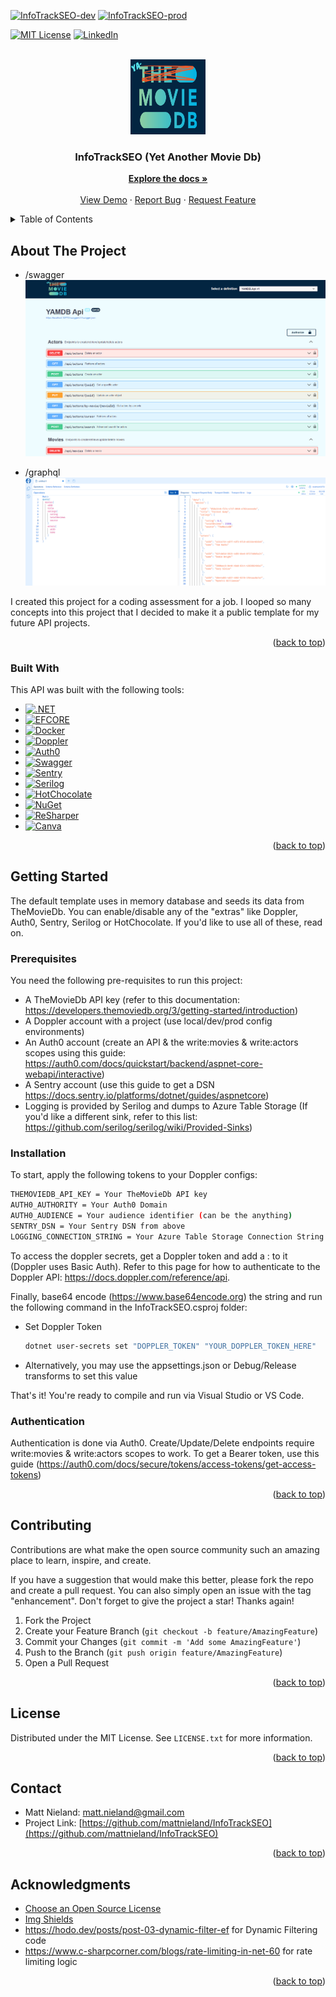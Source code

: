 <!-- Original template: https://github.com/othneildrew/Best-README-Template/pull/73 -->
<a name="readme-top"></a>

<!-- PROJECT SHIELDS -->
<!-- [![Contributors][contributors-shield]][contributors-url]
[![Forks][forks-shield]][forks-url]
[![Stargazers][stars-shield]][stars-url]
[![Issues][issues-shield]][issues-url]
-->
[![InfoTrackSEO-dev](https://github.com/mattnieland/InfoTrackSEO/actions/workflows/InfoTrackSEO-dev.yml/badge.svg)](https://github.com/mattnieland/InfoTrackSEO/actions/workflows/InfoTrackSEO-dev.yml)
[![InfoTrackSEO-prod](https://github.com/mattnieland/InfoTrackSEO/actions/workflows/InfoTrackSEO-prod.yml/badge.svg)](https://github.com/mattnieland/InfoTrackSEO/actions/workflows/InfoTrackSEO-prod.yml)

[![MIT License][license-shield]][license-url]
[![LinkedIn][linkedin-shield]][linkedin-url]

<!-- PROJECT LOGO -->
<br />
<div align="center">
  <a href="https://github.com/mattnieland/InfoTrackSEO">
    <img src="images/logo.png" alt="Logo" width="120" height="120">
  </a>

  <h3 align="center">InfoTrackSEO (Yet Another Movie Db)</h3>

  <p align="center">
    <a href="https://github.com/mattnieland/InfoTrackSEO"><strong>Explore the docs »</strong></a>
    <br />
    <br />
    <a href="https://github.com/mattnieland/InfoTrackSEO">View Demo</a>
    ·
    <a href="https://github.com/mattnieland/InfoTrackSEO/issues">Report Bug</a>
    ·
    <a href="https://github.com/mattnieland/InfoTrackSEO/issues">Request Feature</a>
  </p>
</div>



<!-- TABLE OF CONTENTS -->
<details>
  <summary>Table of Contents</summary>
  <ol>
    <li>
      <a href="#about-the-project">About The Project</a>
      <ul>
        <li><a href="#built-with">Built With</a></li>
      </ul>
    </li>
    <li>
      <a href="#getting-started">Getting Started</a>
      <ul>
        <li><a href="#prerequisites">Prerequisites</a></li>
        <li><a href="#installation">Installation</a></li>
        <li><a href="#authentication">Authentication</a></li>
      </ul>
    </li>    
    <li><a href="#contributing">Contributing</a></li>
    <li><a href="#license">License</a></li>
    <li><a href="#contact">Contact</a></li>
    <li><a href="#acknowledgments">Acknowledgments</a></li>
  </ol>
</details>



<!-- ABOUT THE PROJECT -->
## About The Project

* /swagger
![Product Name Screen Shot][product-screenshot]

* /graphql
![Product Name Screen Shot2][product-screenshot2]

I created this project for a coding assessment for a job.  I looped
so many concepts into this project that I decided to make it
a public template for my future API projects.

<p align="right">(<a href="#readme-top">back to top</a>)</p>



### Built With

This API was built with the following tools:

* [![.NET][.NET]][.NET-url]
* [![EFCORE][EFCORE]][EFCORE-url]
* [![Docker][Docker]][Docker-url]
* [![Doppler][Doppler]][Doppler-url]
* [![Auth0][Auth0]][Auth0-url]
* [![Swagger][Swagger]][Swagger-url]
* [![Sentry][Sentry]][Sentry-url]
* [![Serilog][Serilog]][Serilog-url]
* [![HotChocolate][HotChocolate]][HotChocolate-url]
* [![NuGet][NuGet]][NuGet-url]
* [![ReSharper][ReSharper]][ReSharper-url]
* [![Canva][Canva]][Canva-url]

<p align="right">(<a href="#readme-top">back to top</a>)</p>



<!-- GTTING STARTED -->
## Getting Started

The default template uses in memory database and seeds
its data from TheMovieDb.  You can enable/disable any of the "extras" like Doppler, Auth0, Sentry, Serilog or HotChocolate.  If you'd like to use all of these,
read on.

### Prerequisites
You need the following pre-requisites to run this project:
* A TheMovieDb API key (refer to this documentation: https://developers.themoviedb.org/3/getting-started/introduction)
* A Doppler account with a project (use local/dev/prod config environments)
* An Auth0 account (create an API & the write:movies & write:actors scopes using this guide: https://auth0.com/docs/quickstart/backend/aspnet-core-webapi/interactive)
* A Sentry account (use this guide to get a DSN https://docs.sentry.io/platforms/dotnet/guides/aspnetcore)
* Logging is provided by Serilog and dumps to Azure Table Storage (If you'd like a different sink, refer to this list: https://github.com/serilog/serilog/wiki/Provided-Sinks)

### Installation

To start, apply the following tokens to your Doppler configs:
  ```sh
  THEMOVIEDB_API_KEY = Your TheMovieDb API key
  AUTH0_AUTHORITY = Your Auth0 Domain
  AUTH0_AUDIENCE = Your audience identifier (can be the anything)
  SENTRY_DSN = Your Sentry DSN from above
  LOGGING_CONNECTION_STRING = Your Azure Table Storage Connection String (If you don't have this key, logging will be skipped in setup)  
  ```

To access the doppler secrets, get a Doppler token and add a : to it (Doppler uses Basic Auth).  Refer to this page for how to authenticate to the Doppler API: https://docs.doppler.com/reference/api.

Finally, base64 encode (https://www.base64encode.org) the string and run the following command in the InfoTrackSEO.csproj folder:

* Set Doppler Token
  ```sh
  dotnet user-secrets set "DOPPLER_TOKEN" "YOUR_DOPPLER_TOKEN_HERE"
  ```

* Alternatively, you may use the appsettings.json or Debug/Release transforms to set this value

That's it!  You're ready to compile and run via Visual Studio or VS Code.

### Authentication
Authentication is done via Auth0.  Create/Update/Delete endpoints require write:movies & write:actors scopes
to work.  To get a Bearer token, use this guide (https://auth0.com/docs/secure/tokens/access-tokens/get-access-tokens)

<p align="right">(<a href="#readme-top">back to top</a>)</p>

<!-- CONTRIBUTING -->
## Contributing

Contributions are what make the open source community such an amazing place to learn, inspire, and create.

If you have a suggestion that would make this better, please fork the repo and create a pull request. You can also simply open an issue with the tag "enhancement".
Don't forget to give the project a star! Thanks again!

1. Fork the Project
2. Create your Feature Branch (`git checkout -b feature/AmazingFeature`)
3. Commit your Changes (`git commit -m 'Add some AmazingFeature'`)
4. Push to the Branch (`git push origin feature/AmazingFeature`)
5. Open a Pull Request

<p align="right">(<a href="#readme-top">back to top</a>)</p>



<!-- LICENSE -->
## License

Distributed under the MIT License. See `LICENSE.txt` for more information.

<p align="right">(<a href="#readme-top">back to top</a>)</p>



<!-- CONTACT -->
## Contact

* Matt Nieland: matt.nieland@gmail.com
* Project Link: [https://github.com/mattnieland/InfoTrackSEO](https://github.com/mattnieland/InfoTrackSEO)

<p align="right">(<a href="#readme-top">back to top</a>)</p>



<!-- ACKNOWLEDGMENTS -->
## Acknowledgments

* [Choose an Open Source License](https://choosealicense.com)
* [Img Shields](https://shields.io)
* https://hodo.dev/posts/post-03-dynamic-filter-ef for Dynamic Filtering code
* https://www.c-sharpcorner.com/blogs/rate-limiting-in-net-60 for rate limiting logic

<p align="right">(<a href="#readme-top">back to top</a>)</p>

<!-- MARKDOWN LINKS & IMAGES -->
[contributors-shield]: https://img.shields.io/github/contributors/othneildrew/Best-README-Template.svg?style=for-the-badge
[contributors-url]: https://github.com/mattnieland/InfoTrackSEO/graphs/contributors
[forks-shield]: https://img.shields.io/github/forks/othneildrew/Best-README-Template.svg?style=for-the-badge
[forks-url]: https://github.com/mattnieland/InfoTrackSEO/network/members
[stars-shield]: https://img.shields.io/github/stars/othneildrew/Best-README-Template.svg?style=for-the-badge
[stars-url]: https://github.com/mattnieland/InfoTrackSEO/stargazers
[issues-shield]: https://img.shields.io/github/issues/othneildrew/Best-README-Template.svg?style=for-the-badge
[issues-url]: https://github.com/mattnieland/InfoTrackSEO/issues
[license-shield]: https://img.shields.io/github/license/othneildrew/Best-README-Template.svg?style=for-the-badge
[license-url]: https://github.com/mattnieland/InfoTrackSEO/blob/main/LICENSE.txt
[linkedin-shield]: https://img.shields.io/badge/-LinkedIn-black.svg?style=for-the-badge&logo=linkedin&colorB=555
[linkedin-url]: https://www.linkedin.com/in/mattnieland
[product-screenshot]: images/screenshot.png
[product-screenshot2]: images/screenshot2.png
[token]: images/token.png
[.NET]: https://img.shields.io/badge/.NET-512BD4?style=for-the-badge&logo=.net
[.NET-url]: https://learn.microsoft.com/en-us/aspnet/core/?view=aspnetcore-6.0
[EFCORE]: https://img.shields.io/badge/Entity%20Framework-512BD4?style=for-the-badge
[EFCORE-url]: https://learn.microsoft.com/en-us/ef/core
[Docker]: https://img.shields.io/badge/Docker-000000?style=for-the-badge&logo=Docker
[Docker-url]: https://www.docker.com
[Auth0]: https://img.shields.io/badge/Auth0-000000?style=for-the-badge&logo=Auth0
[Auth0-url]: https://auth0.com
[Swagger]: https://img.shields.io/badge/Swagger-000000?style=for-the-badge&logo=Swagger
[Swagger-url]: https://swagger.io
[Doppler]: https://img.shields.io/badge/Doppler-000000?style=for-the-badge
[Doppler-url]: https://www.doppler.com
[Sentry]: https://img.shields.io/badge/Sentry-362D59?style=for-the-badge&logo=Sentry
[Sentry-url]: https://sentry.io
[Serilog]: https://img.shields.io/badge/Serilog-000000?style=for-the-badge
[Serilog-url]: https://serilog.net
[HotChocolate]: https://img.shields.io/badge/HotChocolate-000000?style=for-the-badge
[HotChocolate-url]: https://chillicream.com/docs/hotchocolate
[NuGet]: https://img.shields.io/badge/NuGet-004880?style=for-the-badge&logo=NuGet
[NuGet-url]: https://www.nuget.org
[ReSharper]: https://img.shields.io/badge/ReSharper-000000?style=for-the-badge&logo=ReSharper
[ReSharper-url]: https://www.jetbrains.com/resharper
[Canva]: https://img.shields.io/badge/Canva-000000?style=for-the-badge&logo=Canva
[Canva-url]: https://www.canva.com
